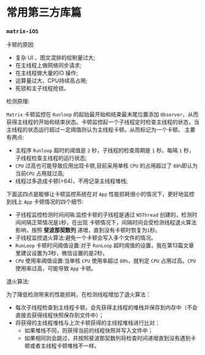 # 常用第三方库篇
### `matrix-iOS`
卡顿的原因:
* 复杂 UI 、图文混排的绘制量过大;
* 在主线程上做网络同步请求;
* 在主线程做大量的IO 操作;
* 运算量过大，CPU持续高占用;
* 死锁和主子线程抢锁。

检测原理:

`Matrix` 卡顿监控在 `Runloop` 的起始最开始和结束最末尾位置添加 `Observer`，从而获得主线程的开始和结束状态。卡顿监控起一个子线程定时检查主线程的状态，当主线程的状态运行超过一定阈值则认为主线程卡顿，从而标记为一个卡顿。
主要有两点:
* 主程序 `Runloop` 超时的阈值是 `2` 秒，子线程的检查周期是 `1` 秒。每隔 `1` 秒，子线程检查主线程的运行状态;
* `CPU` 过高也可能导致应用出现卡顿,目前采用单核 `CPU` 的占用超过了 `80%`即认为当前`CPU` 占用就过高;
* 线程过多造成卡顿(>64)，不用记录主线程堆栈;

下面这四点是能够让卡顿监控系统在对 `App` 性能损耗很小的情况下，更好地监控到线上 `App` 卡顿情况的四个细节:
* 子线程监控检测时间间隔:监控卡顿的子线程是通过 `NSThread` 创建的，检测时间间隔正常情况是`1`秒，在出现 卡顿情况下，间隔时间会受检测线程退火算法影响，按照 **斐波那契数列** 递增，直到没有卡顿时恢复为`1`秒。
* 子线程监控退火算法:避免一个卡顿会写入多个文件的情况。
* `RunLoop` 卡顿时间阈值设置:对于 `RunLoop` 超时阈值的设置，我在第13篇文章里建议设置为3秒，微信设置的是2秒。
* `CPU` 使用率阈值设置:当单核 `CPU` 使用率超过 `80%`，就判定 `CPU` 占用过高。`CPU` 使用率过高，可能导致 `App` 卡顿。

退火算法:

为了降低检测带来的性能损耗，在检测线程增加了退火算法：
* 每次子线程检查到主线程卡顿，会先获得主线程的堆栈并保存到内存中（不会直接去获得线程快照保存到文件中）；
* 将获得的主线程堆栈与上次卡顿获得的主线程堆栈进行比对：
   * 如果堆栈不同，则获得当前的线程快照并写入文件中；
   * 如果相同则会跳过，并按照斐波那契数列将检查时间递增直到没有遇到卡顿或者主线程卡顿堆栈不一样。
